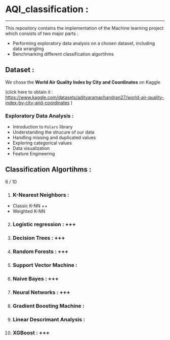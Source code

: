# AQI_classification : 
-----

This repository contains the implementation of the Machine learning project which consists of two major parts : 
- Performing exploratory data analysis on a chosen dataset, including data wrangling
- Benchmarking different classification algortihms


## Dataset : 
We chose the **World Air Quality Index by City and Coordinates** on Kaggle

(click here to obtain it :
 <https://www.kaggle.com/datasets/adityaramachandran27/world-air-quality-index-by-city-and-coordinates> 
 )

### Exploratory Data Analysis : 
- Introduction to `Polars` library
- Understanding the strucure of our data
- Handling missing and duplicated values
- Exploring categorical values
- Data visualization
- Feature Engineering


## Classification Algortihms :

6 / 10

1. ### K-Nearest Neighbors :
- Classic K-NN ++
- Weighted K-NN
2. ### Logistic regression :  +++
3. ### Decision Trees : +++
4. ### Random Forests : +++
5. ### Support Vector Machine : 
6. ### Naive Bayes : +++
7. ### Neural Networks : +++
8. ### Gradient Boosting Machine : 
9. ### Linear Descrimant Analysis : 
10. ### XGBoost : +++








